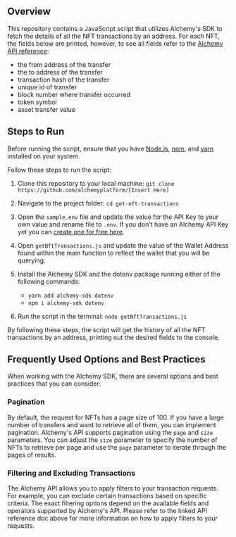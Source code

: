 ## Overview
This repository contains a JavaScript script that utilizes Alchemy's SDK to fetch the details of all the NFT transactions by an address. For each NFT, the fields below are printed, however, to see all fields refer to the [Alchemy API reference](https://docs.alchemy.com/reference/sdk-getassettransfers):


- the from address of the transfer
- the to address of the transfer
- transaction hash of the transfer
- unique id of transfer
- block number where transfer occurred
- token symbol
- asset transfer value


## Steps to Run

Before running the script, ensure that you have [Node.js](https://docs.npmjs.com/downloading-and-installing-node-js-and-npm), [npm](https://docs.npmjs.com/downloading-and-installing-node-js-and-npm), and [yarn](https://classic.yarnpkg.com/lang/en/docs/install/#mac-stable) installed on your system. 

Follow these steps to run the script:

1. Clone this repository to your local machine:
`git clone https://github.com/alchemyplatform/[Insert Here]`


2. Navigate to the project folder: `cd get-nft-transactions`


3. Open the `sample.env` file and update the value for the API Key to your own value and rename file to `.env`. If you don't have an Alchemy API Key yet you can [create one for free here](https://alchemy.com/?a=starter-code).

4. Open `getNftTransactions.js` and update the value of the Wallet Address found within the main function to reflect the wallet that you will be querying.


5. Install the Alchemy SDK and the dotenv package running either of the following commands:
   * `yarn add alchemy-sdk dotenv`
   * `npm i alchemy-sdk dotenv`

6. Run the script in the terminal: `node getNftTransactions.js`


By following these steps, the script will get the history of all the NFT transactions by an address, printing out the desired fields to the console.


## Frequently Used Options and Best Practices
When working with the Alchemy SDK, there are several options and best practices that you can consider:

### Pagination
By default, the request for NFTs has a page size of 100. If you have a large number of transfers and want to retrieve all of them, you can implement pagination. Alchemy's API supports pagination using the `page` and `size` parameters. You can adjust the `size` parameter to specify the number of NFTs to retrieve per page and use the `page` parameter to iterate through the pages of results.

### Filtering and Excluding Transactions
The Alchemy API allows you to apply filters to your transaction requests. For example, you can exclude certain transactions based on specific criteria. The exact filtering options depend on the available fields and operators supported by Alchemy's API. Please refer to the linked API reference doc above for more information on how to apply filters to your requests.
